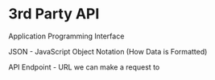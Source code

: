 # 3rd Party API
Application Programming Interface

JSON - JavaScript Object Notation (How Data is Formatted)

API Endpoint - URL we can make a request to